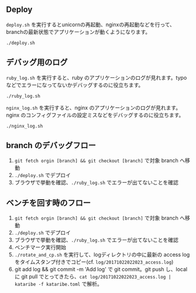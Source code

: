 ## Deploy
`deploy.sh` を実行するとunicornの再起動、nginxの再起動などを行って、branchの最新状態でアプリケーションが動くようになります。

```
./deploy.sh
```

## デバッグ用のログ
`ruby_log.sh` を実行すると、ruby のアプリケーションのログが見れます。typo などでエラーになってないかデバッグするのに役立ちます。

```
./ruby_log.sh
```

`nginx_log.sh` を実行すると、nginx のアプリケーションのログが見れます。nginx のコンフィグファイルの設定ミスなどをデバッグするのに役立ちます。

```
./nginx_log.sh
```

## branch のデバッグフロー

1. `git fetch orgin [branch] && git checkout [branch]` で対象 branch へ移動
2. `./deploy.sh` でデプロイ
3. ブラウザで挙動を確認、`./ruby_log.sh` でエラーが出てないことを確認

## ベンチを回す時のフロー

1. `git fetch orgin [branch] && git checkout [branch]` で対象 branch へ移動
2. `./deploy.sh` でデプロイ
3. ブラウザで挙動を確認、`./ruby_log.sh` でエラーが出てないことを確認
4. ベンチマーク実行開始
5. `./rotate_and_cp.sh` を実行して、logディレクトリの中に最新の access log をタイムスタンプ付きでコピー(cf. `log/20171022022023_access.log`)
6. git add log && git commit -m 'Add log' で git commit。git push し、local に git pull でとってきたら、`cat log/20171022022023_access.log | kataribe -f kataribe.toml` で解析。
